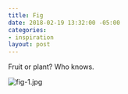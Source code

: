 ```yaml
---
title: Fig
date: 2018-02-19 13:32:00 -05:00
categories:
- inspiration
layout: post
---
```


Fruit or plant? Who knows.

![fig-1.jpg](/uploads/fig-1.jpg)
